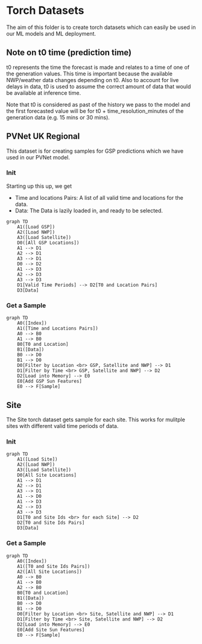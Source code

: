 # Torch Datasets

The aim of this folder is to create torch datasets which can easily be used in our ML models and ML deployment.


## Note on t0 time (prediction time)
t0 represents the time the forecast is made and relates to a time of one of the generation values. This time is important because the available NWP/weather data changes depending on t0. Also to account for live delays in data, t0 is used to assume the correct amount of data that would be available at inference time.

Note that t0 is considered as past of the history we pass to the model and the first forecasted value will be for t0 + time_resolution_minutes of the generation data (e.g. 15 mins or 30 mins). 

## PVNet UK Regional

This dataset is for creating samples for GSP predictions which we have used in our PVNet model.

### Init

Starting up this up, we get
- Time and locations Pairs: A list of all valid time and locations for the data. 
- Data: The Data is lazily loaded in, and ready to be selected. 

```mermaid
graph TD
    A1([Load GSP])
    A2([Load NWP])
    A3([Load Satellite])
    D0([All GSP Locations])
    A1 --> D1
    A2 --> D1
    A3 --> D1
    D0 --> D2
    A1 --> D3
    A2 --> D3
    A3 --> D3
    D1[Valid Time Periods] --> D2[T0 and Location Pairs]
    D3[Data]
```
### Get a Sample

```mermaid
graph TD
    A0([Index])
    A1([Time and Locations Pairs])
    A0 --> B0
    A1 --> B0
    B0[T0 and Location]
    B1([Data])
    B0 --> D0
    B1 --> D0
    D0[Filter by Location <br> GSP, Satellite and NWP] --> D1
    D1[Filter by Time <br> GSP, Satellite and NWP] --> D2
    D2[Load into Memory] --> E0
    E0[Add GSP Sun Features]
    E0 --> F[Sample]
```

## Site
The Site torch dataset gets sample for each site. 
This works for mulitple sites with different valid time periods of data. 

### Init

```mermaid
graph TD
    A1([Load Site])
    A2([Load NWP])
    A3([Load Satellite])
    D0[All Site Locations]
    A1 --> D1
    A2 --> D1
    A3 --> D1
    A1 --> D0
    A1 --> D3
    A2 --> D3
    A3 --> D3
    D1[T0 and Site Ids <br> for each Site] --> D2
    D2[T0 and Site Ids Pairs]
    D3[Data]
```

### Get a Sample

```mermaid
graph TD
    A0([Index])
    A1([T0 and Site Ids Pairs])
    A2([All Site Locations])
    A0 --> B0
    A1 --> B0
    A2 --> B0
    B0[T0 and Location]
    B1([Data])
    B0 --> D0
    B1 --> D0
    D0[Filter by Location <br> Site, Satellite and NWP] --> D1
    D1[Filter by Time <br> Site, Satellite and NWP] --> D2
    D2[Load into Memory] --> E0
    E0[Add Site Sun Features]
    E0 --> F[Sample]
```
